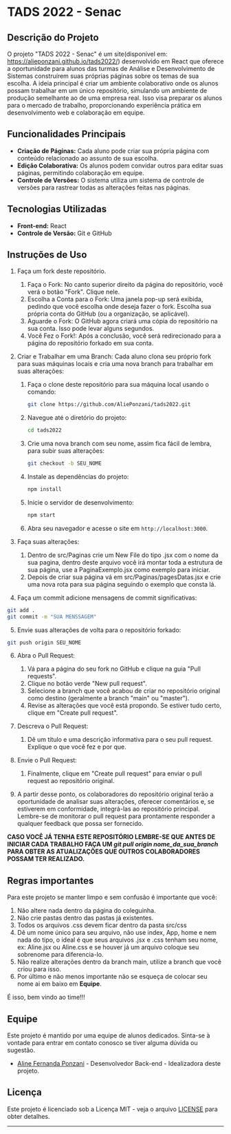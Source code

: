 # TADS 2022 - Senac

## Descrição do Projeto
O projeto "TADS 2022 - Senac" é um site(disponível em: https://alieponzani.github.io/tads2022/) desenvolvido em React que oferece a oportunidade para alunos das turmas de Análise e Desenvolvimento de Sistemas construírem suas próprias páginas sobre os temas de sua escolha. A ideia principal é criar um ambiente colaborativo onde os alunos possam trabalhar em um único repositório, simulando um ambiente de produção semelhante ao de uma empresa real. Isso visa preparar os alunos para o mercado de trabalho, proporcionando experiência prática em desenvolvimento web e colaboração em equipe.

## Funcionalidades Principais
- **Criação de Páginas:** Cada aluno pode criar sua própria página com conteúdo relacionado ao assunto de sua escolha.
- **Edição Colaborativa:** Os alunos podem convidar outros para editar suas páginas, permitindo colaboração em equipe.
- **Controle de Versões:** O sistema utiliza um sistema de controle de versões para rastrear todas as alterações feitas nas páginas.

## Tecnologias Utilizadas
- **Front-end:** React
- **Controle de Versão:** Git e GitHub

## Instruções de Uso
1. Faça um fork deste repositório.
   1. Faça o Fork: No canto superior direito da página do repositório, você verá o botão "Fork". Clique nele.
   2. Escolha a Conta para o Fork: Uma janela pop-up será exibida, pedindo que você escolha onde deseja fazer o fork. Escolha sua própria conta do GitHub (ou a organização, se aplicável).
   3. Aguarde o Fork: O GitHub agora criará uma cópia do repositório na sua conta. Isso pode levar alguns segundos.
   4. Você Fez o Fork!: Após a conclusão, você será redirecionado para a página do repositório forkado em sua conta.
      
3. Criar e Trabalhar em uma Branch: Cada aluno clona seu próprio fork para suas máquinas locais e cria uma nova branch para trabalhar em suas alterações:
   1. Faça o clone deste repositório para sua máquina local usando o comando:
      ```bash
      git clone https://github.com/AliePonzani/tads2022.git
      ```
   3. Navegue até o diretório do projeto:
      ```bash
      cd tads2022
      ```
   5. Crie uma nova branch com seu nome, assim fica fácil de lembra, para subir suas alterações:
      ```bash
      git checkout -b SEU_NOME
      ```
   7. Instale as dependências do projeto:
      ```bash
      npm install
      ```
   8. Inicie o servidor de desenvolvimento:
      ```bash
      npm start
      ```
   9. Abra seu navegador e acesse o site em `http://localhost:3000`.

3. Faça suas alterações:
   
   1. Dentro de src/Paginas crie um New File do tipo .jsx com o nome da sua pagina, dentro deste arquivo você irá montar toda a estrutura de sua página, use a PaginaExemplo.jsx como exemplo para iniciar.
   2. Depois de criar sua página vá em src/Paginas/pagesDatas.jsx e crie uma nova rota para sua página seguindo o exemplo que consta lá.
      
4. Faça um commit adicione mensagens de commit significativas:

```bash
git add .
git commit -m "SUA MENSSAGEM"
```

5. Envie suas alterações de volta para o repositório forkado:

```bash
git push origin SEU_NOME
```

6. Abra o Pull Request:
   1. Vá para a página do seu fork no GitHub e clique na guia "Pull requests".
   2. Clique no botão verde "New pull request".
   3. Selecione a branch que você acabou de criar no repositório original como destino (geralmente a branch "main" ou "master").
   4. Revise as alterações que você está propondo. Se estiver tudo certo, clique em "Create pull request".
  
7. Descreva o Pull Request:
   1. Dê um título e uma descrição informativa para o seu pull request. Explique o que você fez e por que.
  
8. Envie o Pull Request:
   1. Finalmente, clique em "Create pull request" para enviar o pull request ao repositório original.
  
9. A partir desse ponto, os colaboradores do repositório original terão a oportunidade de analisar suas alterações, oferecer comentários e, se estiverem em conformidade, integrá-las ao repositório principal. Lembre-se de monitorar o pull request para prontamente responder a qualquer feedback que possa ser fornecido.

**CASO VOCÊ JÁ TENHA ESTE REPOSITÓRIO LEMBRE-SE QUE ANTES DE INICIAR CADA TRABALHO FAÇA UM *git pull origin nome_da_sua_branch* PARA OBTER AS ATUALIZAÇÕES QUE OUTROS COLABORADORES POSSAM TER REALIZADO.**

## Regras importantes
Para este projeto se manter limpo e sem confusão é importante que você:
   1. Não altere nada dentro da página do coleguinha.
   2. Não crie pastas dentro das pastas já existentes.
   3. Todos os arquivos .css devem ficar dentro da pasta src/css
   4. Dê um nome único para seu arquivo, não use index, App, home e nem nada do tipo, o ideal é que seus arquivos .jsx e .css tenham seu nome, ex: Aline.jsx ou Aline.css e se houver já um arquivo coloque seu sobrenome para diferencia-lo.
   5. Não realize alterações dentro da branch main, utilize a branch que você criou para isso.
   5. Por último e não menos importante não se esqueça de colocar seu nome ai em baixo em **Equipe**.

É isso, bem vindo ao time!!!


## Equipe
Este projeto é mantido por uma equipe de alunos dedicados. Sinta-se à vontade para entrar em contato conosco se tiver alguma dúvida ou sugestão.

- [Aline Fernanda Ponzani](https://github.com/AliePonzani) - Desenvolvedor Back-end - Idealizadora deste projeto.

## Licença
Este projeto é licenciado sob a Licença MIT - veja o arquivo [LICENSE](LICENSE) para obter detalhes.

---
